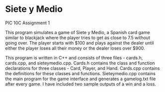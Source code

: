 # Siete y Medio 
PIC 10C Assignment 1

This program simulates a game of Siete y Medio, a Spanish card game similar to blackjack where the player tries to get as close to 7.5 without going over.  The player starts with $100 and plays against the dealer until either the player loses all their money or the dealer loses over $900.  

This program is written in C++ and consists of three files - cards.h, cards.cpp, and sieteymedio.cpp.  Cards.h contains the class and function declarations for three classes - Card, Player, and Hand.  Cards.cpp contains the definitions for these classes and functions.  Sieteymedio.cpp contains the main program for the game interface and generates a gamelog.txt file after every game. I have included two sample outputs of a win and a loss.


